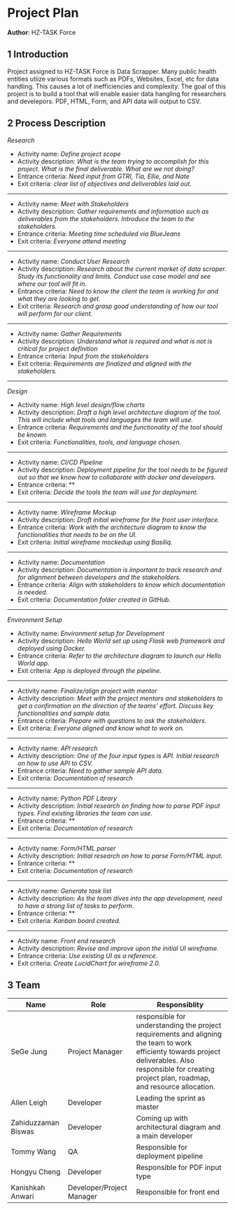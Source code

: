 # Project Plan

**Author**: HZ-TASK Force

## 1 Introduction

Project assigned to HZ-TASK Force is Data Scrapper. 
Many public health entities utiize various formats such as PDFs, Websites, Excel, etc for data handling. This causes a lot of inefficiencies and complexity. The goal of this project is to build a tool that will enable easier data hangling for researchers and develepors. PDF, HTML, Form, and API data will output to CSV. 

## 2 Process Description

*Research*
 
- Activity name: *Define project scope*
- Activity description: *What is the team trying to accomplish for this project. What is the final deliverable. What are we not doing?*
- Entrance criteria: *Need input from GTRI, Tia, Ellie, and Nate*
- Exit criteria: *clear list of objectives and deliverables laid out.*
------------------
- Activity name: *Meet with Stakeholders*
- Activity description: *Gather requirements and information such as deliverables from the stakeholders. Introduce the team to the stakeholders.*
- Entrance criteria: *Meeting time scheduled via BlueJeans*
- Exit criteria: *Everyone attend meeting*
------------------
- Activity name: *Conduct User Research*
- Activity description: *Research about the current market of data scraper. Study its functionality and limits. Conduct use case model and see where our tool will fit in.*
- Entrance criteria: *Need to know the client the team is working for and what they are looking to get.*
- Exit criteria: *Research and grasp good understanding of how our tool will perform for our client.*
------------------
- Activity name: *Gather Requirements*
- Activity description: *Understand what is required and what is not is critical for project definition*
- Entrance criteria: *Input from the stakeholders*
- Exit criteria: *Requirements are finalized and aligned with the stakeholders.*
------------------
*Design*

- Activity name: *High level design/flow charts*
- Activity description: *Draft a high level architecture diagram of the tool. This will include what tools and languages the team will use.*
- Entrance criteria: *Requirements and the functionality of the tool should be known.*
- Exit criteria: *Functionalities, tools, and language chosen.*
------------------
- Activity name: *CI/CD Pipeline*
- Activity description: *Deployment pipeline for the tool needs to be figured out so that we know how to collaborate with docker and developers.*
- Entrance criteria: **
- Exit criteria: *Decide the tools the team will use for deployment.*
------------------
- Activity name: *Wireframe Mockup*
- Activity description: *Draft initial wireframe for the front user interface.*
- Entrance criteria: *Work with the architecture diagram to know the functionalities that needs to be on the UI.*
- Exit criteria: *Initial wireframe mockedup using Basiliq.*
------------------
- Activity name: *Documentation*
- Activity description: *Documentation is important to track research and for alignment between developers and the stakeholders.*
- Entrance criteria: *Align with stakeholders to know which documentation is needed.*
- Exit criteria: *Documentation folder created in GitHub.*
------------------
*Environment Setup*
- Activity name: *Environment setup for Development*
- Activity description: *Hello World set up using Flask web framework and deployed using Docker.*
- Entrance criteria: *Refer to the architecture diagram to launch our Hello World app.*
- Exit criteria: *App is deployed through the pipeline.*
------------------
- Activity name: *Finalize/align project with mentor*
- Activity description: *Meet with the project mentors and stakeholders to get a confirmation on the direction of the teams' effort. Discuss key functionalities and sample data.*
- Entrance criteria: *Prepare with questions to ask the stakeholders.*
- Exit criteria: *Everyone aligned and know what to work on.*
------------------
- Activity name: *API research*
- Activity description: *One of the four input types is API. Initial research on how to use API to CSV.*
- Entrance criteria: *Need to gather sample API data.*
- Exit criteria: *Documentation of research*
------------------
- Activity name: *Python PDF Library*
- Activity description: *Initial research on finding how to parse PDF input types. Find existing libraries the team can use.*
- Entrance criteria: **
- Exit criteria: *Documentation of research*
------------------
- Activity name: *Form/HTML parser*
- Activity description: *Initial research on how to parse Form/HTML input.*
- Entrance criteria: **
- Exit criteria: *Documentation of research*
------------------
- Activity name: *Generate task list*
- Activity description: *As the team dives into the app development, need to have a strong list of tasks to perform.*
- Entrance criteria: **
- Exit criteria: *Kanban board created.*
------------------
- Activity name: *Front end research*
- Activity description: *Revise and improve upon the initial UI wireframe.*
- Entrance criteria: *Use existing UI as a reference.*
- Exit criteria: *Create LucidChart for wireframe 2.0.*

## 3 Team

| Name | Role | Responsiblity |
| ------ | ------ | ------ | 
| SeGe Jung | Project Manager | responsible for understanding the project requirements and aligning the team to work efficienty towards project deliverables. Also responsible for creating project plan, roadmap, and resource allocation. |
| Allen Leigh | Developer | Leading the sprint as master |
| Zahiduzzaman Biswas | Developer | Coming up with architectural diagram and a main developer |
| Tommy Wang | QA | Responsible for deployment pipeline |
| Hongyu Cheng | Developer | Responsible for PDF input type |
| Kanishkah Anwari | Developer/Project Manager | Responsible for front end |

